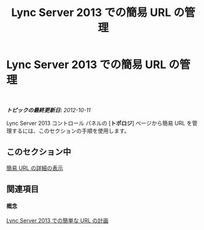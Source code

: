 ﻿---
title: Lync Server 2013 での簡易 URL の管理
TOCTitle: Lync Server 2013 での簡易 URL の管理
ms:assetid: 97ad8230-f422-462a-9ce4-6061fa7f2617
ms:mtpsurl: https://technet.microsoft.com/ja-jp/library/JJ688146(v=OCS.15)
ms:contentKeyID: 49887063
ms.date: 05/19/2016
mtps_version: v=OCS.15
ms.translationtype: HT
---

# Lync Server 2013 での簡易 URL の管理

 

_**トピックの最終更新日:** 2012-10-11_

Lync Server 2013 コントロール パネルの \[**トポロジ**\] ページから簡易 URL を管理するには、このセクションの手順を使用します。

## このセクション中

[簡易 URL の詳細の表示](lync-server-2013-view-simple-url-details.md)

## 関連項目

#### 概念

[Lync Server 2013 での簡単な URL の計画](lync-server-2013-planning-for-simple-urls.md)

